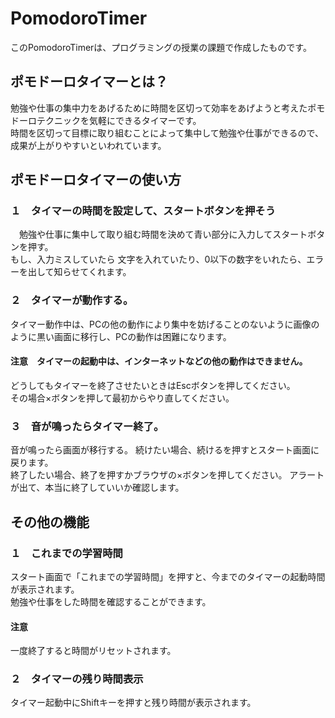 # PomodoroTimer
このPomodoroTimerは、プログラミングの授業の課題で作成したものです。

## ポモドーロタイマーとは？
 勉強や仕事の集中力をあげるために時間を区切って効率をあげようと考えたポモドーロテクニックを気軽にできるタイマーです。   
 時間を区切って目標に取り組むことによって集中して勉強や仕事ができるので、成果が上がりやすいといわれています。   

## ポモドーロタイマーの使い方
### １　タイマーの時間を設定して、スタートボタンを押そう 
　勉強や仕事に集中して取り組む時間を決めて青い部分に入力してスタートボタンを押す。   
 もし、入力ミスしていたら 文字を入れていたり、0以下の数字をいれたら、エラーを出して知らせてくれます。   
### ２　タイマーが動作する。 
タイマー動作中は、PCの他の動作により集中を妨げることのないように画像のように黒い画面に移行し、PCの動作は困難になります。  
#### **注意**　タイマーの起動中は、インターネットなどの他の動作はできません。
 どうしてもタイマーを終了させたいときはEscボタンを押してください。  
その場合×ボタンを押して最初からやり直してください。     

### ３　音が鳴ったらタイマー終了。 
音が鳴ったら画面が移行する。 続けたい場合、続けるを押すとスタート画面に戻ります。   
終了したい場合、終了を押すかブラウザの×ボタンを押してください。 アラートが出て、本当に終了していいか確認します。   

## その他の機能
### １　これまでの学習時間
スタート画面で「これまでの学習時間」を押すと、今までのタイマーの起動時間が表示されます。  
勉強や仕事をした時間を確認することができます。  
#### **注意**
一度終了すると時間がリセットされます。  

### ２　タイマーの残り時間表示
タイマー起動中にShiftキーを押すと残り時間が表示されます。  

